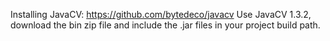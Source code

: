 Installing JavaCV: https://github.com/bytedeco/javacv
Use JavaCV 1.3.2, download the bin zip file and include the .jar files in your project build path.
